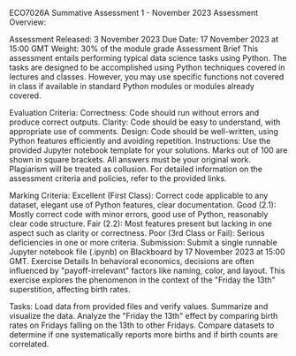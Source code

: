 ECO7026A Summative Assessment 1 - November 2023
Assessment Overview:

Assessment Released: 3 November 2023
Due Date: 17 November 2023 at 15:00 GMT
Weight: 30% of the module grade
Assessment Brief
This assessment entails performing typical data science tasks using Python. The tasks are designed to be accomplished using Python techniques covered in lectures and classes. However, you may use specific functions not covered in class if available in standard Python modules or modules already covered.

Evaluation Criteria:
Correctness: Code should run without errors and produce correct outputs.
Clarity: Code should be easy to understand, with appropriate use of comments.
Design: Code should be well-written, using Python features efficiently and avoiding repetition.
Instructions:
Use the provided Jupyter notebook template for your solutions.
Marks out of 100 are shown in square brackets.
All answers must be your original work.
Plagiarism will be treated as collusion.
For detailed information on the assessment criteria and policies, refer to the provided links.

Marking Criteria:
Excellent (First Class): Correct code applicable to any dataset, elegant use of Python features, clear documentation.
Good (2.1): Mostly correct code with minor errors, good use of Python, reasonably clear code structure.
Fair (2.2): Most features present but lacking in one aspect such as clarity or correctness.
Poor (3rd Class or Fail): Serious deficiencies in one or more criteria.
Submission:
Submit a single runnable Jupyter notebook file (.ipynb) on Blackboard by 17 November 2023 at 15:00 GMT.
Exercise Details
In behavioral economics, decisions are often influenced by "payoff-irrelevant" factors like naming, color, and layout. This exercise explores the phenomenon in the context of the "Friday the 13th" superstition, affecting birth rates.

Tasks:
Load data from provided files and verify values.
Summarize and visualize the data.
Analyze the "Friday the 13th" effect by comparing birth rates on Fridays falling on the 13th to other Fridays.
Compare datasets to determine if one systematically reports more births and if birth counts are correlated.
